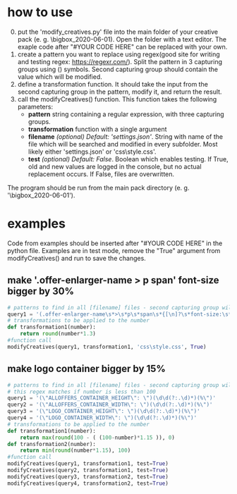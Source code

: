 
# how to use

0. put the 'modify_creatives.py' file into the main folder of your creative pack (e. g. \bigbox_2020-06-01). Open the folder with a text editor. The exaple code after "#YOUR CODE HERE" can be replaced with your own.
1. create a pattern you want to replace using regex(good site for writing and testing regex: https://regexr.com/). Split the pattern in 3 capturing groups using () symbols. Second capturing group should contain the value which will be modified. 
2. define a transformation function. It should take the input from the second capturing group in the pattern, modify it, and return the result.
3. call the modifyCreatives() function. This function takes the following parameters:
    * **pattern** string containing a regular expression, with three capturing groups.
    * **transformation** function with a single argument
    * **filename** *(optional)* *Default: 'settings.json'*. String with name of the file which will be searched and modified in every subfolder. Most likely either 'settings.json' or 'css\style.css'. 
    * **test** *(optional)* *Default: False*. Boolean which enables testing. If True, old and new values are logged in the console, but no actual replacement occurs. If False, files are overwritten.

The program should be run from the main pack directory (e. g. '\bigbox_2020-06-01').

# examples

Code from examples should be inserted after "#YOUR CODE HERE" in the python file.
Examples are in test mode, remove the "True" argument from modifyCreatives() and run to save the changes.

## make '.offer-enlarger-name > p span' font-size bigger by 30%
```python
# patterns to find in all [filename] files - second capturing group will be replaced with new number 
query1 = '(.offer-enlarger-name\s*>\s*p\s*span\s*{[\n]?\s*font-size:\s*)(\d\d?)(px)'
# transformations to be applied to the number
def transformation1(number):
    return round(number*1.3)
#function call
modifyCreatives(query1, transformation1, 'css\style.css', True)
```

## make logo container bigger by 15%
```python
# patterns to find in all [filename] files - second capturing group will be replaced with new number 
# this regex matches if number is less than 100
query1 = '(\"ALLOFFERS_CONTAINER_HEIGHT\": \")(\d\d(?:.\d)*)(%\")'
query2 = '(\"ALLOFFERS_CONTAINER_WIDTH\": \")(\d\d(?:.\d)*)(%\")'
query3 = '(\"LOGO_CONTAINER_HEIGHT\": \")(\d\d(?:.\d)*)(%\")'
query4 = '(\"LOGO_CONTAINER_WIDTH\": \")(\d\d(?:.\d)*)(%\")'
# transformations to be applied to the number
def transformation1(number):
    return max(round(100 - ( (100-number)*1.15 )), 0)
def transformation2(number):
    return min(round(number*1.15), 100)
#function call
modifyCreatives(query1, transformation1, test=True)
modifyCreatives(query2, transformation1, test=True)
modifyCreatives(query3, transformation2, test=True)
modifyCreatives(query4, transformation2, test=True)
```